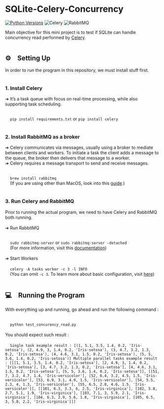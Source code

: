 # SQLite-Celery-Concurrency
[![Python Versions](https://img.shields.io/pypi/pyversions/yt2mp3.svg)](https://pypi.python.org/pypi/yt2mp3/)
![Celery](https://img.shields.io/badge/-Celery-eee?style=flat&logo=celery&logoColor=678d2c)
![RabbitMQ](https://img.shields.io/badge/-RabbitMQ-eee?style=flat&logo=rabbitmq&logoColor=f76401)

Main objective for this mini project is to test if SQLite can handle concurrency read performed by [Celery](https://docs.celeryproject.org/en/stable/index.html).
<br><br>

<h2>⚙️ Setting Up</h2>
In order to run the program in this repository, we must install stuff first.
<br><br>
<h3>1. Install Celery</h3>
➔ It’s a task queue with focus on real-time processing, while also supporting task scheduling.
<br><br>

&nbsp;&nbsp;&nbsp;&nbsp;`pip install requirements.txt` or `pip install celery`<br><br>

<h3>2. Install RabbitMQ as a broker</h3>
➔ Celery communicates via messages, usually using a broker to mediate between clients and workers. To initiate a task the client adds a message to the queue, the broker then delivers that message to a worker.<br>
➔ Celery requires a message transport to send and receive messages.
<br><br>

&nbsp;&nbsp;&nbsp;&nbsp;`brew install rabbitmq`
<br>
&nbsp;&nbsp;&nbsp;&nbsp;(If you are using other than MacOS, look into this [guide](https://docs.celeryproject.org/en/stable/getting-started/brokers/rabbitmq.html#setting-up-rabbitmq).)
<br><br>

<h3>3. Run Celery and RabbitMQ</h3>
Prior to running the actual program, we need to have Celery and RabbitMQ both running.
<br><br>
➔ Run RabbitMQ
<br><br>

&nbsp;&nbsp;&nbsp;&nbsp;`sudo rabbitmq-server` or `sudo rabbitmq-server -detached`
<br>
&nbsp;&nbsp;&nbsp;&nbsp;(For more information, visit this [documentation](https://docs.celeryproject.org/en/stable/getting-started/brokers/rabbitmq.html#starting-stopping-the-rabbitmq-server))
<br><br>
➔ Start Workers
<br><br>
&nbsp;&nbsp;&nbsp;&nbsp;`celery -A tasks worker -c 3 -l INFO`
<br>
&nbsp;&nbsp;&nbsp;&nbsp;(You can omit `-c 3`. To learn more about basic configuration, visit [here](https://docs.celeryproject.org/en/stable/getting-started/next-steps.html#starting-the-worker))
<br><br>

<h2>💻 Running the Program</h2>
With everything up and running, go ahead and run the following command :
<br><br>

&nbsp;&nbsp;&nbsp;&nbsp;`python test_concurency_read.py`
<br><br>
You should expect such result :
<br><br>
&nbsp;&nbsp;&nbsp;&nbsp;`Single task example result :
[(1, 5.1, 3.5, 1.4, 0.2, 'Iris-setosa'), (2, 4.9, 3, 1.4, 0.2, 'Iris-setosa'), (3, 4.7, 3.2, 1.3, 0.2, 'Iris-setosa'), (4, 4.6, 3.1, 1.5, 0.2, 'Iris-setosa'), (5, 5, 3.6, 1.4, 0.2, 'Iris-setosa')]
Multiple parallel tasks example result :
[[[1, 5.1, 3.5, 1.4, 0.2, 'Iris-setosa'], [2, 4.9, 3, 1.4, 0.2, 'Iris-setosa'], [3, 4.7, 3.2, 1.3, 0.2, 'Iris-setosa'], [4, 4.6, 3.1, 1.5, 0.2, 'Iris-setosa'], [5, 5, 3.6, 1.4, 0.2, 'Iris-setosa']], [[51, 7, 3.2, 4.7, 1.4, 'Iris-versicolor'], [52, 6.4, 3.2, 4.5, 1.5, 'Iris-versicolor'], [53, 6.9, 3.1, 4.9, 1.5, 'Iris-versicolor'], [54, 5.5, 2.3, 4, 1.3, 'Iris-versicolor'], [55, 6.5, 2.8, 4.6, 1.5, 'Iris-versicolor']], [[101, 6.3, 3.3, 6, 2.5, 'Iris-virginica'], [102, 5.8, 2.7, 5.1, 1.9, 'Iris-virginica'], [103, 7.1, 3, 5.9, 2.1, 'Iris-virginica'], [104, 6.3, 2.9, 5.6, 1.8, 'Iris-virginica'], [105, 6.5, 3, 5.8, 2.2, 'Iris-virginica']]]`

